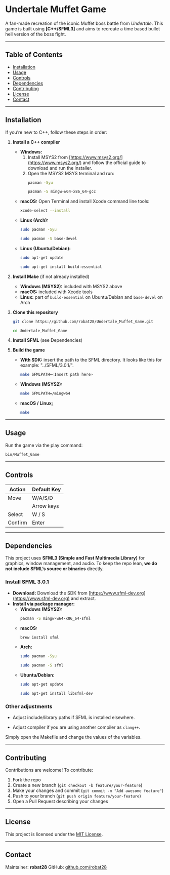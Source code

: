 # Undertale Muffet Game

A fan-made recreation of the iconic Muffet boss battle from *Undertale*. This game is built using **\[C++/SFML3]** and aims to recreate a time based bullet hell version of the boss fight.

---

## Table of Contents

* [Installation](#installation)
* [Usage](#usage)
* [Controls](#controls)
* [Dependencies](#dependencies)
* [Contributing](#contributing)
* [License](#license)
* [Contact](#contact)

---

## Installation

If you’re new to C++, follow these steps in order:

1. **Install a C++ compiler**
   - **Windows:**
     1. Install MSYS2 from [https://www.msys2.org/](https://www.msys2.org/) and follow the official guide to download and run the installer.
     2. Open the MSYS2 MSYS terminal and run: 
        ```bash
        pacman -Syu         
        ```
        ```bash
        pacman -S mingw-w64-x86_64-gcc
        ```
   - **macOS:**
        Open Terminal and install Xcode command line tools:
        ```bash
        xcode-select --install
        ```
   - **Linux (Arch):**
        ```bash
        sudo pacman -Syu
        ```
        ```bash
        sudo pacman -S base-devel
        ```
   - **Linux (Ubuntu/Debian):**
        ```bash
        sudo apt-get update
        ```
        ```bash
        sudo apt-get install build-essential
        ```

2. **Install Make** (if not already installed)
   - **Windows (MSYS2):** included with MSYS2 above
   - **macOS:** included with Xcode tools
   - **Linux:** part of `build-essential` on Ubuntu/Debian and `base-devel` on Arch

3. **Clone this repository**
      ```bash
      git clone https://github.com/robat28/Undertale_Muffet_Game.git
      ```
      ```bash
      cd Undertale_Muffet_Game
      ```
   
4. **Install SFML** (see Dependencies)

5. **Build the game**
   - **With SDK:** insert the path to the SFML directory. It looks like this for example: "../SFML/3.0.1/".
      ```bash
      make SFMLPATH=<Insert path here>
      ```
   - **Windows (MSYS2):** 
      ```bash
      make SFMLPATH=/mingw64
      ```
   - **macOS / Linux;**
      ```bash
      make
      ```

---

## Usage

Run the game via the play command:
   ```bash
   bin/Muffet_Game
   ```

---

## Controls

| Action          | Default Key |
| --------------- | ----------- |
| Move            | W/A/S/D     |
|                 | Arrow keys  |
| Select          | W / S       |
| Confirm         | Enter       |

---

## Dependencies

This project uses **SFML3 (Simple and Fast Multimedia Library)** for graphics, window management, and audio. To keep the repo lean, **we do not include SFML’s source or binaries** directly.

### Install SFML 3.0.1

*  **Download:** Download the SDK from [https://www.sfml-dev.org](https://www.sfml-dev.org) and extract.
*  **Install via package manager:**
   - **Windows (MSYS2):**
      ```bash
      pacman -S mingw-w64-x86_64-sfml
      ```
   - **macOS:**
      ```bash
      brew install sfml
      ```
   - **Arch:**
      ```bash
      sudo pacman -Syu
      ```
      ```bash
      sudo pacman -S sfml
      ```
   - **Ubuntu/Debian:**
      ```bash
      sudo apt-get update
      ```
      ```bash
      sudo apt-get install libsfml-dev
      ```
   


### Other adjustments

* Adjust include/library paths if SFML is installed elsewhere.

* Adjust compiler if you are using another compiler as `clang++`.

Simply open the Makefile and change the values of the variables.

---

## Contributing

Contributions are welcome! To contribute:

1. Fork the repo
2. Create a new branch (`git checkout -b feature/your-feature`)
3. Make your changes and commit (`git commit -m "Add awesome feature"`)
4. Push to your branch (`git push origin feature/your-feature`)
5. Open a Pull Request describing your changes

---

## License

This project is licensed under the [MIT License](LICENSE).

---

## Contact

Maintainer: **robat28**
GitHub: [github.com/robat28](https://github.com/robat28)
